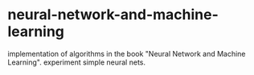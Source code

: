 # neural-network-and-machine-learning
implementation of algorithms in the book "Neural Network and Machine Learning". experiment simple neural nets.
